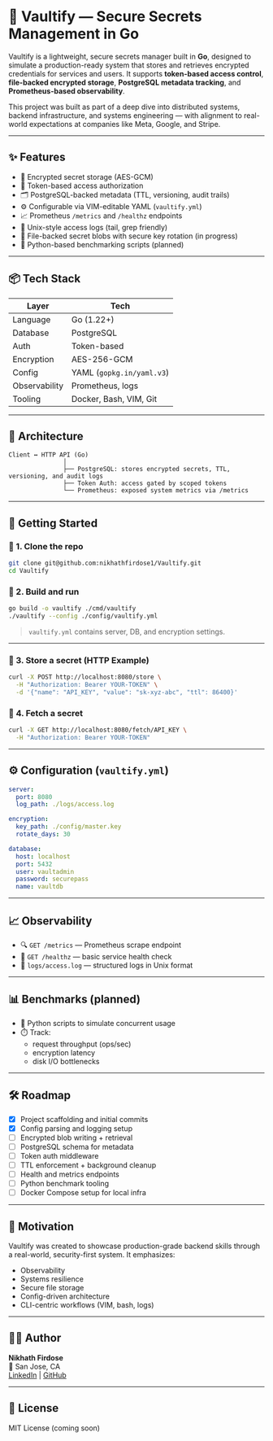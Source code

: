 # 🔐 Vaultify — Secure Secrets Management in Go

Vaultify is a lightweight, secure secrets manager built in **Go**, designed to simulate a production-ready system that stores and retrieves encrypted credentials for services and users. It supports **token-based access control**, **file-backed encrypted storage**, **PostgreSQL metadata tracking**, and **Prometheus-based observability**.

This project was built as part of a deep dive into distributed systems, backend infrastructure, and systems engineering — with alignment to real-world expectations at companies like Meta, Google, and Stripe.

---

## ✨ Features

- 🔐 Encrypted secret storage (AES-GCM)
- 🪪 Token-based access authorization
- 🗂️ PostgreSQL-backed metadata (TTL, versioning, audit trails)
- ⚙️ Configurable via VIM-editable YAML (`vaultify.yml`)
- 📈 Prometheus `/metrics` and `/healthz` endpoints
- 📜 Unix-style access logs (tail, grep friendly)
- 📁 File-backed secret blobs with secure key rotation (in progress)
- 🐍 Python-based benchmarking scripts (planned)

---

## 📦 Tech Stack

| Layer       | Tech            |
|-------------|-----------------|
| Language    | Go (1.22+)      |
| Database    | PostgreSQL      |
| Auth        | Token-based     |
| Encryption  | AES-256-GCM     |
| Config      | YAML (`gopkg.in/yaml.v3`) |
| Observability | Prometheus, logs |
| Tooling     | Docker, Bash, VIM, Git |

---

## 🧱 Architecture

```
Client ↔ HTTP API (Go)
               │
               ├── PostgreSQL: stores encrypted secrets, TTL, versioning, and audit logs
               ├── Token Auth: access gated by scoped tokens
               └── Prometheus: exposed system metrics via /metrics
```

---

## 🔧 Getting Started

### 📁 1. Clone the repo

```bash
git clone git@github.com:nikhathfirdose1/Vaultify.git
cd Vaultify
```

### 🚀 2. Build and run

```bash
go build -o vaultify ./cmd/vaultify
./vaultify --config ./config/vaultify.yml
```

> `vaultify.yml` contains server, DB, and encryption settings.

---

### 🧪 3. Store a secret (HTTP Example)

```bash
curl -X POST http://localhost:8080/store \
  -H "Authorization: Bearer YOUR-TOKEN" \
  -d '{"name": "API_KEY", "value": "sk-xyz-abc", "ttl": 86400}'
```

### 🔐 4. Fetch a secret

```bash
curl -X GET http://localhost:8080/fetch/API_KEY \
  -H "Authorization: Bearer YOUR-TOKEN"
```

---

## ⚙️ Configuration (`vaultify.yml`)

```yaml
server:
  port: 8080
  log_path: ./logs/access.log

encryption:
  key_path: ./config/master.key
  rotate_days: 30

database:
  host: localhost
  port: 5432
  user: vaultadmin
  password: securepass
  name: vaultdb
```

---

## 📈 Observability

- 🔍 `GET /metrics` — Prometheus scrape endpoint
- 💚 `GET /healthz` — basic service health check
- 📁 `logs/access.log` — structured logs in Unix format

---

## 📊 Benchmarks (planned)

- 🔬 Python scripts to simulate concurrent usage
- ⏱️ Track:
  - request throughput (ops/sec)
  - encryption latency
  - disk I/O bottlenecks

---

## 🛠️ Roadmap

- [x] Project scaffolding and initial commits
- [x] Config parsing and logging setup
- [ ] Encrypted blob writing + retrieval
- [ ] PostgreSQL schema for metadata
- [ ] Token auth middleware
- [ ] TTL enforcement + background cleanup
- [ ] Health and metrics endpoints
- [ ] Python benchmark tooling
- [ ] Docker Compose setup for local infra

---

## 🧠 Motivation

Vaultify was created to showcase production-grade backend skills through a real-world, security-first system. It emphasizes:

- Observability
- Systems resilience
- Secure file storage
- Config-driven architecture
- CLI-centric workflows (VIM, bash, logs)

---

## 🧑‍💻 Author

**Nikhath Firdose**  
📍 San Jose, CA  
[LinkedIn](https://linkedin.com/in/nikhath-firdose) | [GitHub](https://github.com/nikhathfirdose1)

---

## 📜 License

MIT License (coming soon)
